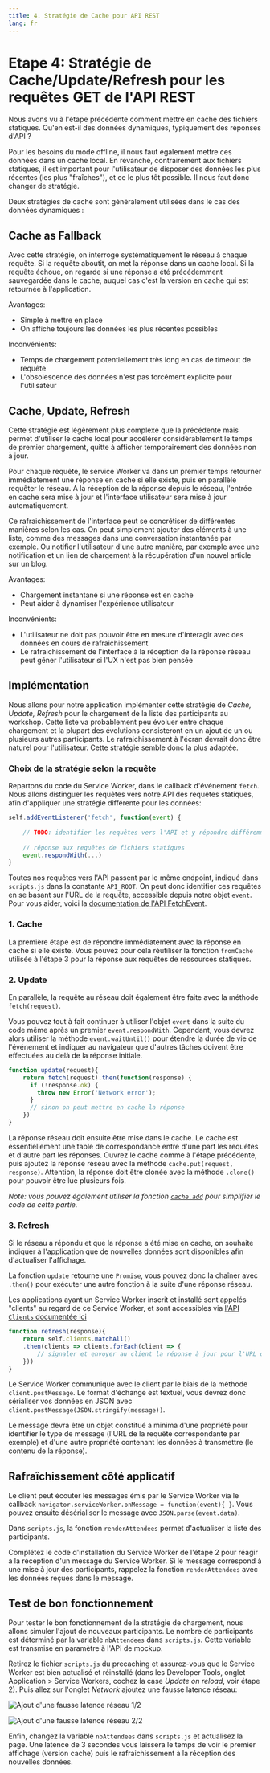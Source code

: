 ```yaml
---
title: 4. Stratégie de Cache pour API REST
lang: fr
---
```


# Etape 4: Stratégie de Cache/Update/Refresh pour les requêtes GET de l'API REST

Nous avons vu à l'étape précédente comment mettre en cache des fichiers statiques. Qu'en est-il des données dynamiques, typiquement des réponses d'API ?

Pour les besoins du mode offline, il nous faut également mettre ces données dans un cache local. En revanche, contrairement aux fichiers statiques, il est important pour l'utilisateur de disposer des données les plus récentes (les plus "fraîches"), et ce le plus tôt possible. Il nous faut donc changer de stratégie.

Deux stratégies de cache sont généralement utilisées dans le cas des données dynamiques :

## Cache as Fallback

Avec cette stratégie, on interroge systématiquement le réseau à chaque requête. Si la requête aboutit, on met la réponse dans un cache local. Si la requête échoue, on regarde si une réponse a été précédemment sauvegardée dans le cache, auquel cas c'est la version en cache qui est retournée à l'application.

Avantages:

- Simple à mettre en place
- On affiche toujours les données les plus récentes possibles

Inconvénients:

- Temps de chargement potentiellement très long en cas de timeout de requête
- L'obsolescence des données n'est pas forcément explicite pour l'utilisateur

## Cache, Update, Refresh

Cette stratégie est légèrement plus complexe que la précédente mais permet d'utiliser le cache local pour accélérer considérablement le temps de premier chargement, quitte à afficher temporairement des données non à jour.

Pour chaque requête, le service Worker va dans un premier temps retourner immédiatement une réponse en cache si elle existe, puis en parallèle requêter le réseau. A la réception de la réponse depuis le réseau, l'entrée en cache sera mise à jour et l'interface utilisateur sera mise à jour automatiquement.

Ce rafraichissement de l'interface peut se concrétiser de différentes manières selon les cas. On peut simplement ajouter des éléments à une liste, comme des messages dans une conversation instantanée par exemple. Ou notifier l'utilisateur d'une autre manière, par exemple avec une notification et un lien de chargement à la récupération d'un nouvel article sur un blog.

Avantages:

- Chargement instantané si une réponse est en cache
- Peut aider à dynamiser l'expérience utilisateur

Inconvénients:

- L'utilisateur ne doit pas pouvoir être en mesure d'interagir avec des données en cours de rafraichissement
- Le rafraichissement de l'interface à la réception de la réponse réseau peut gêner l'utilisateur si l'UX n'est pas bien pensée

## Implémentation

Nous allons pour notre application implémenter cette stratégie de *Cache, Update, Refresh* pour le chargement de la liste des participants au workshop. Cette liste va probablement peu évoluer entre chaque chargement et la plupart des évolutions consisteront en un ajout de un ou plusieurs autres participants. Le rafraichissement à l'écran devrait donc être naturel pour l'utilisateur. Cette stratégie semble donc la plus adaptée.

### Choix de la stratégie selon la requête

Repartons du code du Service Worker, dans le callback d'événement `fetch`. Nous allons distinguer les requêtes vers notre API des requêtes statiques, afin d'appliquer une stratégie différente pour les données:

```js
self.addEventListener('fetch', function(event) {
    
    // TODO: identifier les requêtes vers l'API et y répondre différemment
    
    // réponse aux requêtes de fichiers statiques
    event.respondWith(...)    
}
```

Toutes nos requêtes vers l'API passent par le même endpoint, indiqué dans `scripts.js` dans la constante `API_ROOT`. On peut donc identifier ces requêtes en se basant sur l'URL de la requête, accessible depuis notre objet `event`. Pour vous aider, voici la [documentation de l'API FetchEvent](https://developer.mozilla.org/en-US/docs/Web/API/FetchEvent).

### 1. Cache

La première étape est de répondre immédiatement avec la réponse en cache si elle existe. Vous pouvez pour cela réutiliser la fonction `fromCache` utilisée à l'étape 3 pour la réponse aux requêtes de ressources statiques.

### 2. Update

En parallèle, la requête au réseau doit également être faite avec la méthode `fetch(request)`.

Vous pouvez tout à fait continuer à utiliser l'objet `event` dans la suite du code même après un premier `event.respondWith`. Cependant, vous devrez alors utiliser la méthode `event.waitUntil()` pour étendre la durée de vie de l'événement et indiquer au navigateur que d'autres tâches doivent être effectuées au delà de la réponse initiale.

```js
function update(request){
	return fetch(request).then(function(response) {
      if (!response.ok) {
        throw new Error('Network error');
      }
      // sinon on peut mettre en cache la réponse
    })
}
```

La réponse réseau doit ensuite être mise dans le cache. Le cache est essentiellement une table de correspondance entre d'une part les requêtes et d'autre part les réponses. Ouvrez le cache comme à l'étape précédente, puis ajoutez la réponse réseau avec la méthode `cache.put(request, response)`. Attention, la réponse doit être clonée avec la méthode `.clone()` pour pouvoir être lue plusieurs fois.

*Note: vous pouvez également utiliser la fonction [`cache.add`](https://developer.mozilla.org/en-US/docs/Web/API/Cache/add) pour simplifier le code de cette partie.*

### 3. Refresh

Si le réseau a répondu et que la réponse a été mise en cache, on souhaite indiquer à l'application que de nouvelles données sont disponibles afin d'actualiser l'affichage.

La fonction `update` retourne une `Promise`, vous pouvez donc la chaîner avec `.then()` pour exécuter une autre fonction à la suite d'une réponse réseau.

Les applications ayant un Service Worker inscrit et installé sont appelés "clients" au regard de ce Service Worker, et sont accessibles via [l'API `Clients` documentée ici](https://developer.mozilla.org/en-US/docs/Web/API/Clients)

```js
function refresh(response){
	return self.clients.matchAll()
	.then(clients => clients.forEach(client => {
		// signaler et envoyer au client la réponse à jour pour l'URL donnée
	}))
}
```

Le Service Worker communique avec le client par le biais de la méthode `client.postMessage`. Le format d'échange est textuel, vous devrez donc sérialiser vos données en JSON avec `client.postMessage(JSON.stringify(message))`.

Le message devra être un objet constitué a minima d'une propriété pour identifier le type de message (l'URL de la requête correspondante par exemple) et d'une autre propriété contenant les données à transmettre (le contenu de la réponse).

## Rafraîchissement côté applicatif

Le client peut écouter les messages émis par le Service Worker via le callback `navigator.serviceWorker.onMessage = function(event){ }`. Vous pouvez ensuite désérialiser le message avec `JSON.parse(event.data)`.

Dans `scripts.js`, la fonction `renderAttendees` permet d'actualiser la liste des participants.

Complétez le code d'installation du Service Worker de l'étape 2 pour réagir à la réception d'un message du Service Worker. Si le message correspond à une mise à jour des participants, rappelez la fonction `renderAttendees` avec les données reçues dans le message.

## Test de bon fonctionnement

Pour tester le bon fonctionnement de la stratégie de chargement, nous allons simuler l'ajout de nouveaux participants. Le nombre de participants est déterminé par la variable `nbAttendees` dans `scripts.js`. Cette variable est transmise en paramètre à l'API de mockup.

Retirez le fichier `scripts.js` du precaching et assurez-vous que le Service Worker est bien actualisé et réinstallé (dans les Developer Tools, onglet Application > Service Workers, cochez la case *Update on reload*, voir étape 2). Puis allez sur l'onglet *Network* ajoutez une fausse latence réseau:

![Ajout d'une fausse latence réseau 1/2](./readme_assets/chrome_throttling.png)

![Ajout d'une fausse latence réseau 2/2](./readme_assets/chrome_throttling_2.png)

Enfin, changez la variable `nbAttendees` dans `scripts.js` et actualisez la page. Une latence de 3 secondes vous laissera le temps de voir le premier affichage (version cache) puis le rafraichissement à la réception des nouvelles données.
